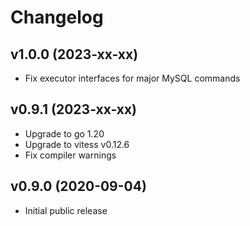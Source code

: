 # Changelog

## v1.0.0 (2023-xx-xx)
- Fix executor interfaces for major MySQL commands

## v0.9.1 (2023-xx-xx)
- Upgrade to go 1.20
- Upgrade to vitess v0.12.6
- Fix compiler warnings

## v0.9.0 (2020-09-04)
- Initial public release  
